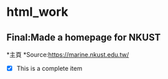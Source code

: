 # html_work
## Final:Made a homepage for NKUST
*主頁
  *Source:https://marine.nkust.edu.tw/
- [x] This is a complete item
